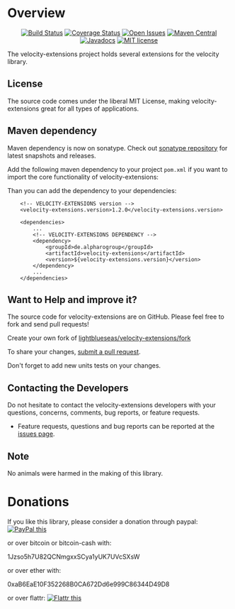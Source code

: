 # Overview

<div align="center">

[![Build Status](https://travis-ci.org/lightblueseas/velocity-extensions.svg?branch=master)](https://travis-ci.org/lightblueseas/velocity-extensions) 
[![Coverage Status](https://coveralls.io/repos/github/lightblueseas/velocity-extensions/badge.svg?branch=develop)](https://coveralls.io/github/lightblueseas/velocity-extensions?branch=master)
[![Open Issues](https://img.shields.io/github/issues/lightblueseas/velocity-extensions.svg?style=flat)](https://github.com/lightblueseas/velocity-extensions/issues)
[![Maven Central](https://maven-badges.herokuapp.com/maven-central/de.alpharogroup/velocity-extensions/badge.svg)](https://maven-badges.herokuapp.com/maven-central/de.alpharogroup/velocity-extensions)
[![Javadocs](http://www.javadoc.io/badge/de.alpharogroup/velocity-extensions.svg)](http://www.javadoc.io/doc/de.alpharogroup/velocity-extensions)
[![MIT license](http://img.shields.io/badge/license-MIT-brightgreen.svg?style=flat)](http://opensource.org/licenses/MIT)

</div>

The velocity-extensions project holds several extensions for the velocity library.

## License

The source code comes under the liberal MIT License, making velocity-extensions great for all types of applications.

## Maven dependency

Maven dependency is now on sonatype.
Check out [sonatype repository](https://oss.sonatype.org/index.html#nexus-search;gav~de.alpharogroup~velocity-extensions~~~) for latest snapshots and releases.

Add the following maven dependency to your project `pom.xml` if you want to import the core functionality of velocity-extensions:

Than you can add the dependency to your dependencies:

		<!-- VELOCITY-EXTENSIONS version -->
		<velocity-extensions.version>1.2.0</velocity-extensions.version>

		<dependencies>
			...
			<!-- VELOCITY-EXTENSIONS DEPENDENCY -->
			<dependency>
				<groupId>de.alpharogroup</groupId>
				<artifactId>velocity-extensions</artifactId>
				<version>${velocity-extensions.version}</version>
			</dependency>
			...
		</dependencies>


## Want to Help and improve it? ###

The source code for velocity-extensions are on GitHub. Please feel free to fork and send pull requests!

Create your own fork of [lightblueseas/velocity-extensions/fork](https://github.com/lightblueseas/velocity-extensions/fork)

To share your changes, [submit a pull request](https://github.com/lightblueseas/velocity-extensions/pull/new/develop).

Don't forget to add new units tests on your changes.

## Contacting the Developers

Do not hesitate to contact the velocity-extensions developers with your questions, concerns, comments, bug reports, or feature requests.
- Feature requests, questions and bug reports can be reported at the [issues page](https://github.com/lightblueseas/velocity-extensions/issues).

## Note

No animals were harmed in the making of this library.

# Donations

If you like this library, please consider a donation through paypal: <a href="https://www.paypal.com/cgi-bin/webscr?cmd=_s-xclick&hosted_button_id=B37J9DZF6G9ZC" target="_blank">
<img src="https://www.paypalobjects.com/en_US/GB/i/btn/btn_donateCC_LG.gif" alt="PayPal this" title="PayPal – The safer, easier way to pay online!" border="0" />
</a>

or over bitcoin or bitcoin-cash with:

1Jzso5h7U82QCNmgxxSCya1yUK7UVcSXsW

or over ether with:

0xaB6EaE10F352268B0CA672Dd6e999C86344D49D8

or over flattr: 
<a href="https://flattr.com/submit/auto?fid=r7vp62&url=https%3A%2F%2Fgithub.com%2Flightblueseas%2Fvelocity-extensions" target="_blank">
<img src="http://api.flattr.com/button/flattr-badge-large.png" alt="Flattr this" title="Flattr this" border="0" />
</a>
